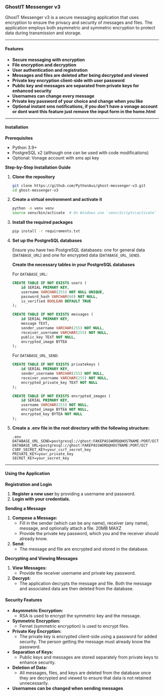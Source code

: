 ### GhostIT Messenger v3

GhosIT Messenger v3 is a secure messaging application that uses encryption to ensure the privacy and security of messages and files. The application employs both asymmetric and symmetric encryption to protect data during transmission and storage.

---

#### Features
- **Secure messaging with encryption**
- **File encryption and decryption**
- **User authentication and registration**
- **Messages and files are deleted after being decrypted and viewed**
- **Private key encryption client-side with user password**
- **Public key and messages are separated from private keys for enhanced security**
- **Usernames can change every message**
- **Private key password of your choice and change when you like**
- **Optional instant sms notifications, if you don't have a vonage account or dont want this feature just remove the input form in the home.html**

---

#### Installation

**Prerequisites**
- Python 3.9+
- PostgreSQL x2 (although one can be used with code modifications)
- Optional: Vonage account with sms  api key


**Step-by-Step Installation Guide**

1. **Clone the repository**

   ```sh
   git clone https://github.com/PythonAus/ghost-messenger-v3.git
   cd ghost-messenger-v3
   ```

2. **Create a virtual environment and activate it**

   ```sh
   python -m venv venv
   source venv/bin/activate  # On Windows use `venv\Scripts\activate`
   ```

3. **Install the required packages**

   ```sh
   pip install -r requirements.txt
   ```

4. **Set up the PostgreSQL databases**

   Ensure you have two PostgreSQL databases: one for general data (`DATABASE_URL`) and one for encrypted data (`DATABASE_URL_SEND`).

   **Create the necessary tables in your PostgreSQL databases**

   For `DATABASE_URL`:

   ```sql
   CREATE TABLE IF NOT EXISTS users (
       id SERIAL PRIMARY KEY,
       username VARCHAR(255) NOT NULL UNIQUE,
       password_hash VARCHAR(60) NOT NULL,
       is_verified BOOLEAN DEFAULT TRUE
   );

   CREATE TABLE IF NOT EXISTS messages (
       id SERIAL PRIMARY KEY,
       message TEXT,
       sender_username VARCHAR(255) NOT NULL,
       receiver_username VARCHAR(255) NOT NULL,
       public_key TEXT NOT NULL,
       encrypted_image BYTEA
   );
   ```

   For `DATABASE_URL_SEND`:

   ```sql
   CREATE TABLE IF NOT EXISTS privatekeys (
       id SERIAL PRIMARY KEY,
       sender_username VARCHAR(255) NOT NULL,
       receiver_username VARCHAR(255) NOT NULL,
       encrypted_private_key TEXT NOT NULL
   );

   CREATE TABLE IF NOT EXISTS encrypted_images (
       id SERIAL PRIMARY KEY,
       username VARCHAR(255) NOT NULL,
       encrypted_image BYTEA NOT NULL,
       encrypted_key BYTEA NOT NULL
   );
   ```

5. **Create a .env file in the root directory with the following structure:**

   ```
   .env
   DATABASE_URL_SEND=postgresql://ghost:FAKEPASSWORD@HOSTNAME:PORT/ECT
   DATABASE_URL=postgresql://ghost:FAKEPASSWORD@HOSTNAME:PORT/ECT
   CSRF_SECRET_KEY=your_csrf_secret_key
   PRIVATE_KEY=your_private_key
   SECRET_KEY=your_secret_key
   ```

---

#### Using the Application

**Registration and Login**

1. **Register a new user** by providing a username and password.
2. **Login with your credentials.**  

**Sending a Message**

1. **Compose a Message:**
   - Fill in the sender (which can be any name), receiver (any name), message, and optionally attach a file. 20MB MAXZ
   - Provide the private key password, which you and the receiver should already know.
2. **Send:**
   - The message and file are encrypted and stored in the database.

**Decrypting and Viewing Messages**

1. **View Messages:**
   - Provide the receiver username and private key password.
2. **Decrypt:**
   - The application decrypts the message and file. Both the message and associated data are then deleted from the database.



#### Security Features

- **Asymmetric Encryption:**
  - RSA is used to encrypt the symmetric key and the message.
- **Symmetric Encryption:**
  - Fernet (symmetric encryption) is used to encrypt files.
- **Private Key Encryption:**
  - The private key is encrypted client-side using a password for added security. The person getting the message must already know the password.
- **Separation of Keys:**
  - Public keys and messages are stored separately from private keys to enhance security.
- **Deletion of Data:**
  - All messages, files, and keys are deleted from the database once they are decrypted and viewed to ensure that data is not retained unnecessarily.
- **Usernames can be changed when sending messages**
